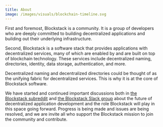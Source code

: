```yaml
---
title: About
image: /images/visuals/blockchain-timeline.svg
---
```


First and foremost, Blockstack is a community. It is a group of developers who are deeply committed to building decentralized applications and building out their underlying infrastructure.

Second, Blockstack is a software stack that provides applications with decentralized services, many of which are enabled by and are built on top of blockchain technology. These services include decentralized naming, directories, identity, data storage, authentication, and more.

Decentralized naming and decentralized directories could be thought of as the unifying fabric for decentralized services. This is why it is at the core of Blockstack software.

We have started and continued important discussions both in [the Blockstack subreddit](https://www.reddit.com/r/blockstack) and [the Blockstack Slack group](http://chat.blockstack.org) about the future of decentralized application development and the role Blockstack will play in this space going forward. Progress is being made and issues are being resolved, and we are invite all who support the Blockstack mission to join the community and contribute.
